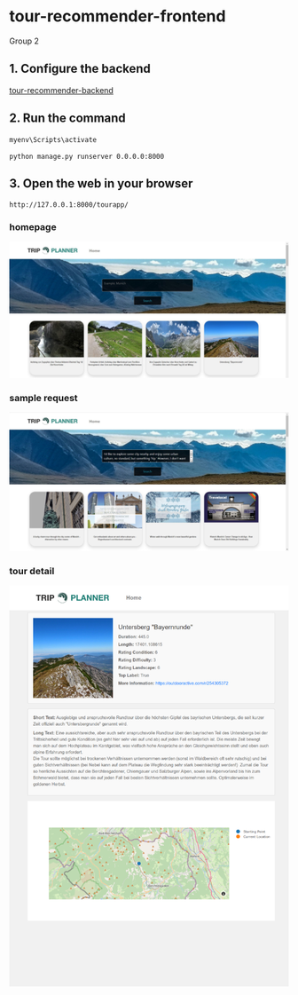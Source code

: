 # tour-recommender-frontend
Group 2
## 1. Configure the backend
[tour-recommender-backend](https://github.com/RecSys-SS-2023/tour-recommender-backend)
## 2. Run the command
```
myenv\Scripts\activate
```
```
python manage.py runserver 0.0.0.0:8000
```
## 3. Open the web in your browser
```
http://127.0.0.1:8000/tourapp/
```
### homepage
![homepage](tourapp/static/tourapp/images/homepage.jpg)
### sample request
![sample request](tourapp/static/tourapp/images/sample_request.jpg)
### tour detail
![tour detail](tourapp/static/tourapp/images/detail.png)